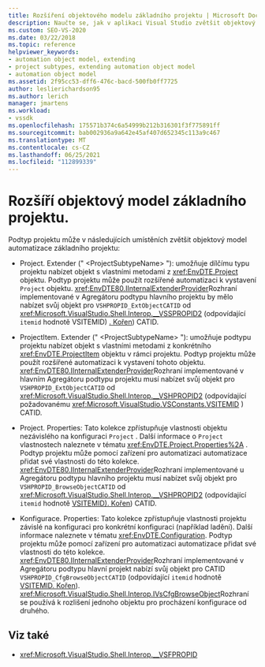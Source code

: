 ```yaml
---
title: Rozšíření objektového modelu základního projektu | Microsoft Docs
description: Naučte se, jak v aplikaci Visual Studio zvětšit objektový model automatizace základního projektu pomocí podtypu projektu.
ms.custom: SEO-VS-2020
ms.date: 03/22/2018
ms.topic: reference
helpviewer_keywords:
- automation object model, extending
- project subtypes, extending automation object model
- automation object model
ms.assetid: 2f95cc53-dff6-476c-bacd-500fb0ff7725
author: leslierichardson95
ms.author: lerich
manager: jmartens
ms.workload:
- vssdk
ms.openlocfilehash: 175571b374c6a54999b212b316301f3f775891ff
ms.sourcegitcommit: bab002936a9a642e45af407d652345c113a9c467
ms.translationtype: MT
ms.contentlocale: cs-CZ
ms.lasthandoff: 06/25/2021
ms.locfileid: "112899339"
---
```

# <a name="extend-the-object-model-of-the-base-project"></a>Rozšíří objektový model základního projektu.

Podtyp projektu může v následujících umístěních zvětšit objektový model automatizace základního projektu:

- Project. Extender (" \<ProjectSubtypeName> "): umožňuje dílčímu typu projektu nabízet objekt s vlastními metodami z <xref:EnvDTE.Project> objektu. Podtyp projektu může použít rozšířené automatizaci k vystavení `Project` objektu. <xref:EnvDTE80.IInternalExtenderProvider>Rozhraní implementované v Agregátoru podtypu hlavního projektu by mělo nabízet svůj objekt pro `VSHPROPID_ExtObjectCATID` od <xref:Microsoft.VisualStudio.Shell.Interop.__VSSPROPID2> (odpovídající `itemid` hodnotě VSITEMID) [. Kořen](<xref:Microsoft.VisualStudio.VSConstants.VSITEMID.Root>)) CATID.

- ProjectItem. Extender (" \<ProjectSubtypeName> "): umožňuje podtypu projektu nabízet objekt s vlastními metodami z konkrétního <xref:EnvDTE.ProjectItem> objektu v rámci projektu. Podtyp projektu může použít rozšířené automatizaci k vystavení tohoto objektu. <xref:EnvDTE80.IInternalExtenderProvider>Rozhraní implementované v hlavním Agregátoru podtypu projektu musí nabízet svůj objekt pro `VSHPROPID_ExtObjectCATID` od <xref:Microsoft.VisualStudio.Shell.Interop.__VSHPROPID2> (odpovídající požadovanému <xref:Microsoft.VisualStudio.VSConstants.VSITEMID> ) CATID.

- Project. Properties: Tato kolekce zpřístupňuje vlastnosti objektu nezávislého na konfiguraci `Project` . Další informace o `Project` vlastnostech naleznete v tématu <xref:EnvDTE.Project.Properties%2A> . Podtyp projektu může pomocí zařízení pro automatizaci automatizace přidat své vlastnosti do této kolekce. <xref:EnvDTE80.IInternalExtenderProvider>Rozhraní implementované u Agregátoru podtypu hlavního projektu musí nabízet svůj objekt pro `VSHPROPID_BrowseObjectCATID` od <xref:Microsoft.VisualStudio.Shell.Interop.__VSHPROPID2> (odpovídající `itemid` hodnotě [VSITEMID). Kořen](<xref:Microsoft.VisualStudio.VSConstants.VSITEMID.Root>)) CATID.

- Konfigurace. Properties: Tato kolekce zpřístupňuje vlastnosti projektu závislé na konfiguraci pro konkrétní konfiguraci (například ladění). Další informace naleznete v tématu <xref:EnvDTE.Configuration>. Podtyp projektu může pomocí zařízení pro automatizaci automatizace přidat své vlastnosti do této kolekce. <xref:EnvDTE80.IInternalExtenderProvider>Rozhraní implementované v Agregátoru podtypu hlavní projekt nabízí svůj objekt pro CATID `VSHPROPID_CfgBrowseObjectCATID` (odpovídající `itemid` hodnotě [VSITEMID. Kořen](<xref:Microsoft.VisualStudio.VSConstants.VSITEMID.Root>)). <xref:Microsoft.VisualStudio.Shell.Interop.IVsCfgBrowseObject>Rozhraní se používá k rozlišení jednoho objektu pro procházení konfigurace od druhého.

## <a name="see-also"></a>Viz také

- <xref:Microsoft.VisualStudio.Shell.Interop.__VSFPROPID>
